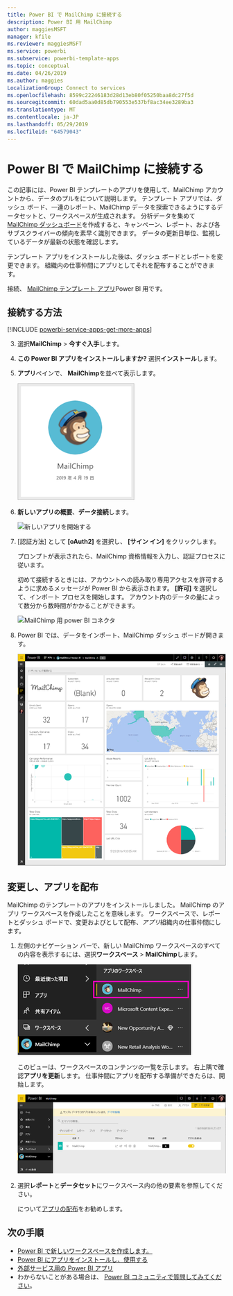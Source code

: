 ```yaml
---
title: Power BI で MailChimp に接続する
description: Power BI 用 MailChimp
author: maggiesMSFT
manager: kfile
ms.reviewer: maggiesMSFT
ms.service: powerbi
ms.subservice: powerbi-template-apps
ms.topic: conceptual
ms.date: 04/26/2019
ms.author: maggies
LocalizationGroup: Connect to services
ms.openlocfilehash: 8599c22246183d28d13eb80f05250baa8dc27f5d
ms.sourcegitcommit: 60dad5aa0d85db790553e537bf8ac34ee3289ba3
ms.translationtype: MT
ms.contentlocale: ja-JP
ms.lasthandoff: 05/29/2019
ms.locfileid: "64579043"
---
```

# <a name="connect-to-mailchimp-with-power-bi"></a>Power BI で MailChimp に接続する
この記事には、Power BI テンプレートのアプリを使用して、MailChimp アカウントから、データのプルをについて説明します。 テンプレート アプリでは、ダッシュ ボード、一連のレポート、MailChimp データを探索できるようにするデータセットと、ワークスペースが生成されます。 分析データを集めて [MailChimp ダッシュボード](https://powerbi.microsoft.com/integrations/mailchimp)を作成すると、キャンペーン、レポート、および各サブスクライバーの傾向を素早く識別できます。 データの更新日単位、監視しているデータが最新の状態を確認します。

テンプレート アプリをインストールした後は、ダッシュ ボードとレポートを変更できます。 組織内の仕事仲間にアプリとしてそれを配布することができます。

接続、 [MailChimp テンプレート アプリ](https://app.powerbi.com/getdata/services/mailchimp)Power BI 用です。

## <a name="how-to-connect"></a>接続する方法

[!INCLUDE [powerbi-service-apps-get-more-apps](./includes/powerbi-service-apps-get-more-apps.md)]

3. 選択**MailChimp** \> **今すぐ入手**します。
4. **この Power BI アプリをインストールしますか?** 選択**インストール**します。
4. **アプリ**ペインで、 **MailChimp**を並べて表示します。

    ![Power BI の MailChimp アプリのタイル](media/service-connect-to-mailchimp/power-bi-connect-mailchimp.png)

6. **新しいアプリの概要**、**データ接続**します。

    ![新しいアプリを開始する](media/service-tutorial-connect-to-github/power-bi-github-app-tutorial-connect-data.png)

1. [認証方法] として **[oAuth2]** を選択し、 **[サイン イン]** をクリックします。
   
    プロンプトが表示されたら、MailChimp 資格情報を入力し、認証プロセスに従います。
   
    初めて接続するときには、アカウントへの読み取り専用アクセスを許可するように求めるメッセージが Power BI から表示されます。 **[許可]** を選択して、インポート プロセスを開始します。 アカウント内のデータの量によって数分から数時間がかかることができます。
   
    ![MailChimp 用 power BI コネクタ](media/service-connect-to-mailchimp/allow.png)

5. Power BI では、データをインポート、MailChimp ダッシュ ボードが開きます。
   
    ![Power BI の MailChimp ダッシュ ボード](media/service-connect-to-mailchimp/power-bi-mailchimp-dashboard.png)

## <a name="modify-and-distribute-your-app"></a>変更し、アプリを配布

MailChimp のテンプレートのアプリをインストールしました。 MailChimp のアプリ ワークスペースを作成したことを意味します。 ワークスペースで、レポートとダッシュ ボードで、変更およびとして配布、*アプリ*組織内の仕事仲間にします。 

1. 左側のナビゲーション バーで、新しい MailChimp ワークスペースのすべての内容を表示するには、選択**ワークスペース** > **MailChimp**します。 

    ![左側のナビゲーション ウィンドウでワークスペースを MailChimp](media/service-connect-to-mailchimp/power-bi-mailchimp-left-nav.png)

    このビューは、ワークスペースのコンテンツの一覧を示します。 右上隅で確認**アプリを更新**します。 仕事仲間にアプリを配布する準備ができたらは、開始します。

    ![MailChimp コンテンツ リスト](media/service-connect-to-mailchimp/power-bi-mailchimp-content-list.png)

2. 選択**レポート**と**データセット**にワークスペース内の他の要素を参照してください。 

    について[アプリの配布](service-create-distribute-apps.md)をお勧めします。

## <a name="next-steps"></a>次の手順

* [Power BI で新しいワークスペースを作成します。](service-create-the-new-workspaces.md)
* [Power BI にアプリをインストールし、使用する](consumer/end-user-apps.md)
* [外部サービス用の Power BI アプリ](service-connect-to-services.md)
* わからないことがある場合は、 [Power BI コミュニティで質問してみてください](http://community.powerbi.com/)。

